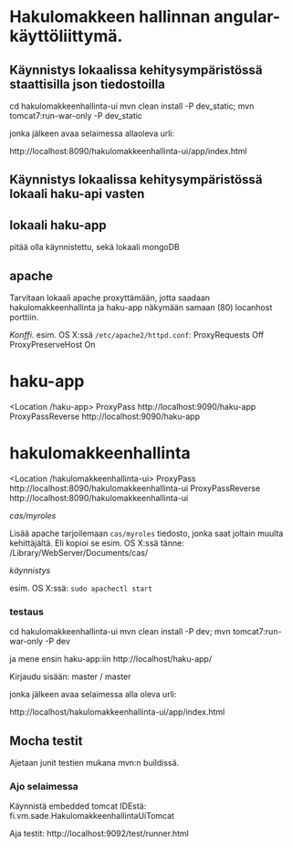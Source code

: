# Hakulomakkeen hallinnan angular-käyttöliittymä.

## Käynnistys lokaalissa kehitysympäristössä staattisilla json tiedostoilla

  cd hakulomakkeenhallinta-ui
  mvn clean install -P dev_static; mvn tomcat7:run-war-only -P dev_static

jonka jälkeen avaa selaimessa allaoleva urli:

http://localhost:8090/hakulomakkeenhallinta-ui/app/index.html

## Käynnistys lokaalissa kehitysympäristössä lokaali haku-api vasten

## lokaali haku-app

pitää olla käynnistettu, sekä lokaali mongoDB

## apache

Tarvitaan lokaali apache proxyttämään, jotta saadaan hakulomakkeenhallinta ja haku-app näkymään samaan (80) locanhost porttiin.

*Konffi*. esim. OS X:ssä `/etc/apache2/httpd.conf`:
  ProxyRequests Off
  ProxyPreserveHost On

  # haku-app
  <Location /haku-app>
  ProxyPass http://localhost:9090/haku-app
  ProxyPassReverse http://localhost:9090/haku-app
  </Location>

  # hakulomakkeenhallinta
  <Location /hakulomakkeenhallinta-ui>
  ProxyPass http://localhost:8090/hakulomakkeenhallinta-ui
  ProxyPassReverse http://localhost:8090/hakulomakkeenhallinta-ui
  </Location>

*cas/myroles*

Lisää apache tarjoilemaan `cas/myroles` tiedosto, jonka saat joltain muulta kehittäjältä.
Eli kopioi se esim. OS X:ssä tänne:
  /Library/WebServer/Documents/cas/

*käynnistys*

esim. OS X:ssä: `sudo apachectl start`

### testaus

  cd hakulomakkeenhallinta-ui
  mvn clean install -P dev; mvn tomcat7:run-war-only -P dev

ja mene ensin haku-app:iin
http://localhost/haku-app/

Kirjaudu sisään: master / master

jonka jälkeen avaa selaimessa alla oleva urli:

http://localhost/hakulomakkeenhallinta-ui/app/index.html

## Mocha testit

Ajetaan junit testien mukana mvn:n buildissä.

### Ajo selaimessa

Käynnistä embedded tomcat IDEstä:
    fi.vm.sade.HakulomakkeenhallintaUiTomcat

Aja testit:
    http://localhost:9092/test/runner.html
